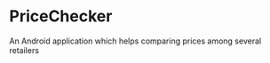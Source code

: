 PriceChecker
============

An Android application which helps comparing prices among several retailers
